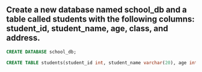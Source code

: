 ##  Create a new database named school_db and a table called students with the following columns: student_id, student_name, age, class, and address. 

```sql
CREATE DATABASE school_db;

CREATE TABLE students(student_id int, student_name varchar(20), age int,class int, address varchar(20));
```